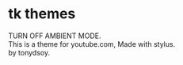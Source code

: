 # tk themes

TURN OFF AMBIENT MODE.<br>
This is a theme for youtube.com, Made with stylus.<br>by tonydsoy.